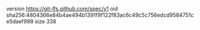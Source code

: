 version https://git-lfs.github.com/spec/v1
oid sha256:4804366e84b4ae494b1391f9f122f83ac6c49c5c756edcd9584751ce5daef999
size 338
